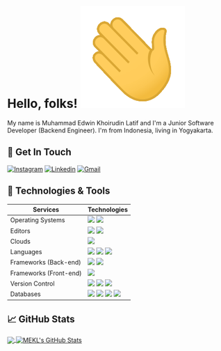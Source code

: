 # Hello, folks! <img src="wave.gif">

My name is Muhammad Edwin Khoirudin Latif and I'm a Junior Software Developer (Backend Engineer). I'm from Indonesia, living in Yogyakarta.

## 📝 Get In Touch

[![Instagram](https://img.shields.io/badge/instagram-%23E4405F.svg?&style=for-the-badge&logo=instagram&logoColor=white)][instagram]
[![Linkedin](https://img.shields.io/badge/linkedin-%230077B5.svg?&style=for-the-badge&logo=linkedin&logoColor=white)][linkedin]
[![Gmail](https://img.shields.io/badge/Gmail-D14836?style=for-the-badge&logo=gmail&logoColor=white)][gmail]

## 🔧 Technologies & Tools

| Services               | Technologies                                                                                                                                                                                                                                                                                                                                                                                                                                                                                                                                                                                                                                                                                                                                                                                                                                                                                                                                                                                                                                                                                                                                                                                                                                                                                                |
| ---------------------- | ----------------------------------------------------------------------------------------------------------------------------------------------------------------------------------------------------------------------------------------------------------------------------------------------------------------------------------------------------------------------------------------------------------------------------------------------------------------------------------------------------------------------------------------------------------------------------------------------------------------------------------------------------------------------------------------------------------------------------------------------------------------------------------------------------------------------------------------------------------------------------------------------------------------------------------------------------------------------------------------------------------------------------------------------------------------------------------------------------------------------------------------------------------------------------------------------------------------------------------------------------------------------------------------------------------- |
| Operating Systems      | ![](https://img.shields.io/badge/linux%20-%23333333.svg?&style=for-the-badge&logo=linux&logoColor=white) ![](https://img.shields.io/badge/Windows-0078D6?style=for-the-badge&logo=windows&logoColor=white)                                                                                                                                                                                                                                                                                                                                                                                                                                                                                                                                                                                                                                                                                                                                                                                                                                                                                                                                                                                                                                                                                           |
| Editors                | ![](https://img.shields.io/badge/vscode%20-%230078d7.svg?&style=for-the-badge&logo=visualstudiocode&logoColor=white) ![](https://img.shields.io/badge/IntelliJIDEA-000000.svg?style=for-the-badge&logo=intellij-idea&logoColor=white)                                                                                                                                                                                                                                                                                                                                                                                                                                                                                                                                                                                                                                                                                                                   |
| Clouds                 | ![](https://img.shields.io/badge/heroku%20-%23430098.svg?&style=for-the-badge&logo=heroku&logoColor=white) |
| Languages              | ![](https://img.shields.io/badge/javascript%20-%23323330.svg?&style=for-the-badge&logo=javascript&logoColor=%23F7DF1E) ![](https://img.shields.io/badge/java-%23ED8B00.svg?style=for-the-badge&logo=java&logoColor=white) ![](https://img.shields.io/badge/shell_script-%23121011.svg?style=for-the-badge&logo=gnu-bash&logoColor=white) |
| Frameworks (Back-end)  | ![](https://img.shields.io/badge/express-js%20-%23404d59.svg?&style=for-the-badge) ![](https://img.shields.io/badge/spring-%236DB33F.svg?style=for-the-badge&logo=spring&logoColor=white) |
| Frameworks (Front-end) | ![](https://img.shields.io/badge/angular-%23DD0031.svg?&style=for-the-badge&logo=angular&logoColor=white) |
| Version Control        | ![](https://img.shields.io/badge/git%20-%23F05033.svg?&style=for-the-badge&logo=git&logoColor=white) ![](https://img.shields.io/badge/gitlab%20-%23181717.svg?&style=for-the-badge&logo=gitlab&logoColor=white) ![](https://img.shields.io/badge/github%20-%23121011.svg?&style=for-the-badge&logo=github&logoColor=white) |                                                                                         
| Databases              | ![](https://img.shields.io/badge/mysql-%2300f.svg?&style=for-the-badge&logo=mysql&logoColor=white) ![](https://img.shields.io/badge/postgresql%20-%230072e6.svg?&style=for-the-badge&logo=postgresql&logoColor=white) ![](https://img.shields.io/badge/MongoDB-%234ea94b.svg?&style=for-the-badge&logo=mongodb&logoColor=white) ![](https://img.shields.io/badge/redis-%23d13424.svg?&style=for-the-badge&logo=redis&logoColor=white) |

## &#x1f4c8; GitHub Stats

<a href="https://github.com/MEKL20">
  <img align="center" src="https://github-readme-stats.vercel.app/api/top-langs/?username=MEKL20&title_color=ffffff&text_color=c9cacc&icon_color=2bbc8a&bg_color=1d1f21&exclude_repo=things-bin-aws&hide=hcl,html,css,less,scss,jupyter%20notebook,blade,pug" />
</a>
<a href="https://github.com/MEKL20">
  <img align="center" src="https://github-readme-stats.vercel.app/api?username=MEKL20&show_icons=true&line_height=27&count_private=true&title_color=ffffff&text_color=c9cacc&icon_color=2bbc8a&bg_color=1d1f21" alt="MEKL's GitHub Stats" />
</a>

[instagram]: https://www.instagram.com/m_e_k_l_200998
[linkedin]: https://www.linkedin.com/in/edwin-khoirudin-986713214/
[gmail]: mailto:edwinkhoirudin16@gmail.com
